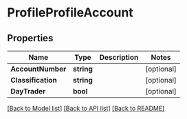 # ProfileProfileAccount

## Properties

Name | Type | Description | Notes
------------ | ------------- | ------------- | -------------
**AccountNumber** | **string** |  | [optional] 
**Classification** | **string** |  | [optional] 
**DayTrader** | **bool** |  | [optional] 

[[Back to Model list]](../README.md#documentation-for-models) [[Back to API list]](../README.md#documentation-for-api-endpoints) [[Back to README]](../README.md)



